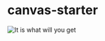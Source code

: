 # canvas-starter
![It is what will you get](https://i.ibb.co/KqkrLXx/Screen-Shot-2019-05-26-at-4-06-56-PM.png)
